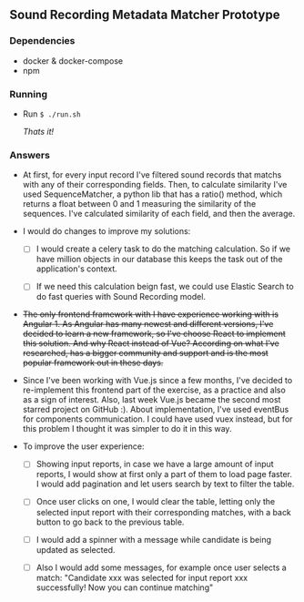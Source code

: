 ## Sound Recording Metadata Matcher Prototype

### Dependencies

- docker & docker-compose
- npm  

### Running

- Run `$ ./run.sh`  

	*Thats it!*

### Answers

* At first, for every input record I've filtered sound records that matchs with any of their corresponding fields. Then, to calculate similarity I've used SequenceMatcher, a python lib that has a ratio() method, which returns a float between 0 and 1 measuring the similarity of the sequences. I've calculated similarity of each field, and then the average.

* I would do changes to improve my solutions:

    - [ ] I would create a celery task to do the matching calculation. So if we have million objects in our database this keeps the task out of the application's context.

    - [ ] If we need this calculation beign fast, we could use Elastic Search to do fast queries with Sound Recording model.

* ~~The only frontend framework with I have experience working with is Angular 1. As Angular has many newest and different versions, I've decided to learn a new framework, so I've choose React to implement this solution. And why React instead of Vue? According on what I've researched, has a bigger community and support and is the most popular framework out in these days.~~

* Since I've been working with Vue.js since a few months, I've decided to re-implement this frontend part of the exercise, as a practice and also as a sign of interest. Also, last week Vue.js became the second most starred project on GitHub :). About implementation, I've used eventBus for components communication. I could have used vuex instead, but for this problem I thought it was simpler to do it in this way.

* To improve the user experience:

    - [ ] Showing input reports, in case we have a large amount of input reports, I would show at first only a part of them to load page faster. I would add pagination and let users search by text to filter the table.

    - [ ] Once user clicks on one, I would clear the table, letting only the selected input report with their corresponding matches, with a back button to go back to the previous table.

    - [ ] I would add a spinner with a message while candidate is being updated as selected.

    - [ ] Also I would add some messages, for example once user selects a match: "Candidate xxx was selected for input report xxx successfully! Now you can continue matching"